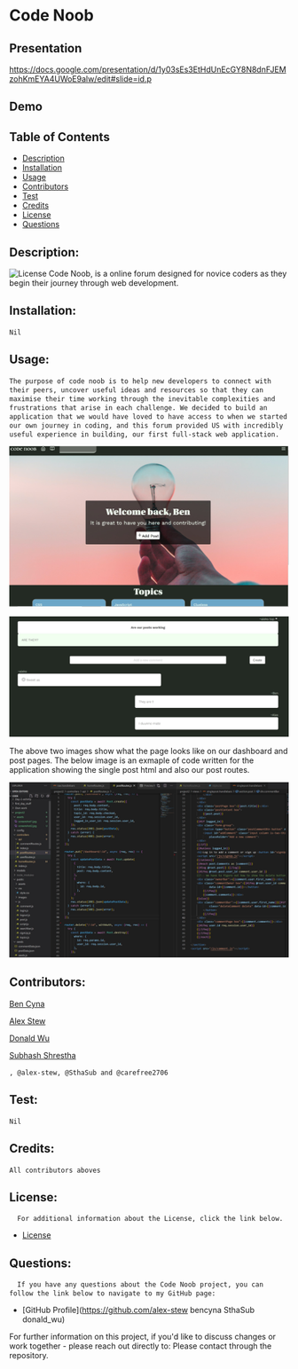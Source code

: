 # Code Noob
 
 ## Presentation
 https://docs.google.com/presentation/d/1y03sEs3EtHdUnEcGY8N8dnFJEMzohKmEYA4UWoE9alw/edit#slide=id.p

## Demo

## Table of Contents

- [Description](#description)
- [Installation](#installation)
- [Usage](#usage)
- [Contributors](#contributors)
- [Test](#test)
- [Credits](#credits)
- [License](#license)
- [Questions](#questions)

## Description:

![License](https://img.shields.io/badge/License-MIT-blue.svg "License Badge")
Code Noob, is a online forum designed for novice coders as they begin their journey through web development.

## Installation:

    Nil

## Usage:

    The purpose of code noob is to help new developers to connect with their peers, uncover useful ideas and resources so that they can maximise their time working through the inevitable complexities and frustrations that arise in each challenge. We decided to build an application that we would have loved to have access to when we started our own journey in coding, and this forum provided US with incredibly useful experience in building, our first full-stack web application.

![image of dashboard](./assets/screenshot1.jpg)

![image user page](./assets/screenshot2.jpg)

The above two images show what the page looks like on our dashboard and post pages. The below image is an exmaple of code written for the application showing the single post html and also our post routes.

![image example handlebars and api calls](./assets/screenshot3.jpg)

## Contributors:

[Ben Cyna](https://github.com/bencyna/)

[Alex Stew](https://github.com/alex-stew)

[Donald Wu](https://github.com/carefree2706)

[Subhash Shrestha](https://github.com/SthaSub)

    , @alex-stew, @SthaSub and @carefree2706

## Test:

    Nil

## Credits:

    All contributors aboves

## License:

      For additional information about the License, click the link below.

- [License](https://opensource.org/licenses/MIT)

## Questions:

      If you have any questions about the Code Noob project, you can follow the link below to navigate to my GitHub page:

- [GitHub Profile](https://github.com/alex-stew bencyna SthaSub donald_wu)

For further information on this project, if you'd like to discuss changes or work together - please reach out directly to: Please contact through the repository.
